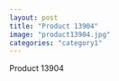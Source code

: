 ```yaml
---
layout: post
title: "Product 13904"
image: "product13904.jpg"
categories: "category1"
---
```

Product 13904
